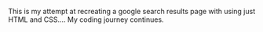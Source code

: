 This is my attempt at recreating a google search results page with using just HTML and CSS.... My coding journey continues.